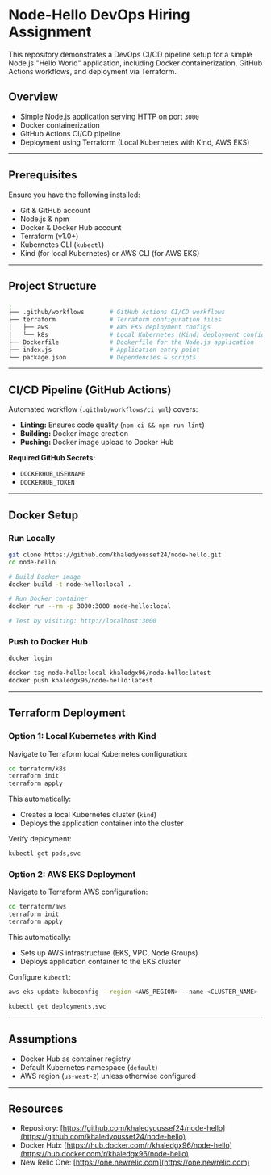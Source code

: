 # Node-Hello DevOps Hiring Assignment

This repository demonstrates a DevOps CI/CD pipeline setup for a simple Node.js "Hello World" application, including Docker containerization, GitHub Actions workflows, and deployment via Terraform.

## Overview

- Simple Node.js application serving HTTP on port `3000`
- Docker containerization
- GitHub Actions CI/CD pipeline
- Deployment using Terraform (Local Kubernetes with Kind, AWS EKS)

---

## Prerequisites

Ensure you have the following installed:

- Git & GitHub account
- Node.js & npm
- Docker & Docker Hub account
- Terraform (v1.0+)
- Kubernetes CLI (`kubectl`)
- Kind (for local Kubernetes) or AWS CLI (for AWS EKS)

---

## Project Structure

```sh
.
├── .github/workflows       # GitHub Actions CI/CD workflows
├── terraform               # Terraform configuration files
│   ├── aws                 # AWS EKS deployment configs
│   └── k8s                 # Local Kubernetes (Kind) deployment configs
├── Dockerfile              # Dockerfile for the Node.js application
├── index.js                # Application entry point
└── package.json            # Dependencies & scripts
```

---

## CI/CD Pipeline (GitHub Actions)

Automated workflow (`.github/workflows/ci.yml`) covers:

- **Linting:** Ensures code quality (`npm ci && npm run lint`)
- **Building:** Docker image creation
- **Pushing:** Docker image upload to Docker Hub

**Required GitHub Secrets:**

- `DOCKERHUB_USERNAME`
- `DOCKERHUB_TOKEN`

---

## Docker Setup

### Run Locally

```bash
git clone https://github.com/khaledyoussef24/node-hello.git
cd node-hello

# Build Docker image
docker build -t node-hello:local .

# Run Docker container
docker run --rm -p 3000:3000 node-hello:local

# Test by visiting: http://localhost:3000
```

### Push to Docker Hub

```bash
docker login

docker tag node-hello:local khaledgx96/node-hello:latest
docker push khaledgx96/node-hello:latest
```

---

## Terraform Deployment

### Option 1: Local Kubernetes with Kind

Navigate to Terraform local Kubernetes configuration:

```bash
cd terraform/k8s
terraform init
terraform apply
```

This automatically:

- Creates a local Kubernetes cluster (`kind`)
- Deploys the application container into the cluster

Verify deployment:

```bash
kubectl get pods,svc
```

### Option 2: AWS EKS Deployment

Navigate to Terraform AWS configuration:

```bash
cd terraform/aws
terraform init
terraform apply
```

This automatically:

- Sets up AWS infrastructure (EKS, VPC, Node Groups)
- Deploys application container to the EKS cluster

Configure `kubectl`:

```bash
aws eks update-kubeconfig --region <AWS_REGION> --name <CLUSTER_NAME>

kubectl get deployments,svc
```

---

## Assumptions

- Docker Hub as container registry
- Default Kubernetes namespace (`default`)
- AWS region (`us-west-2`) unless otherwise configured

---

## Resources

- Repository: [https://github.com/khaledyoussef24/node-hello](https://github.com/khaledyoussef24/node-hello)
- Docker Hub: [https://hub.docker.com/r/khaledgx96/node-hello](https://hub.docker.com/r/khaledgx96/node-hello)
- New Relic One: [https://one.newrelic.com](https://one.newrelic.com)
